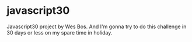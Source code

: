 # javascript30

Javascript30 project by Wes Bos. And I'm gonna try to do this challenge in 30 days or less on my spare time in holiday.
